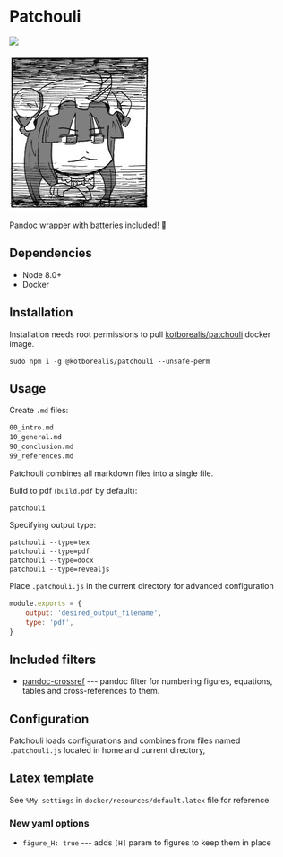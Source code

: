 # Patchouli

[![](https://images.microbadger.com/badges/image/kotborealis/patchouli.svg)](https://microbadger.com/images/kotborealis/patchouli "Get your own image badge on microbadger.com")

![](./patche.png)

Pandoc wrapper with batteries included! 🔋

## Dependencies

* Node 8.0+
* Docker

## Installation

Installation needs root permissions to pull [kotborealis/patchouli](https://hub.docker.com/r/kotborealis/patchouli) 
docker image. 

```shell script
sudo npm i -g @kotborealis/patchouli --unsafe-perm
```

## Usage

Create `.md` files:
```markdown
00_intro.md
10_general.md
90_conclusion.md
99_references.md
```

Patchouli combines all markdown files into a single file.

Build to pdf (`build.pdf` by default):
```shell script
patchouli
```

Specifying output type:
```shell script
patchouli --type=tex
patchouli --type=pdf
patchouli --type=docx
patchouli --type=revealjs
```

Place `.patchouli.js` in the current directory for advanced configuration
```js
module.exports = {
    output: 'desired_output_filename',
    type: 'pdf',
}
```

## Included filters

* [pandoc-crossref](https://lierdakil.github.io/pandoc-crossref/)
    --- pandoc filter for numbering figures, equations, tables and cross-references to them.

## Configuration

Patchouli loads configurations and combines from files named `.patchouli.js` 
located in home and current directory,

## Latex template

See `%My settings` in `docker/resources/default.latex` file for reference.

### New yaml options

* `figure_H: true` --- adds `[H]` param to figures to keep them in place
